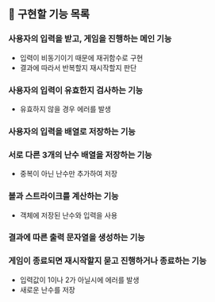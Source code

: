 ## 📝 구현할 기능 목록

### 사용자의 입력을 받고, 게임을 진행하는 메인 기능

- 입력이 비동기이기 때문에 재귀함수로 구현
- 결과에 따라서 반복할지 재시작할지 판단

### 사용자의 입력이 유효한지 검사하는 기능

- 유효하지 않을 경우 에러를 발생

### 사용자의 입력을 배열로 저장하는 기능

### 서로 다른 3개의 난수 배열을 저장하는 기능

- 중복이 아닌 난수만 추가하여 저장

### 볼과 스트라이크를 계산하는 기능

- 객체에 저장된 난수와 입력을 사용

### 결과에 따른 출력 문자열을 생성하는 기능

### 게임이 종료되면 재시작할지 묻고 진행하거나 종료하는 기능

- 입력값이 1이나 2가 아닐시에 에러를 발생
- 새로운 난수를 저장
